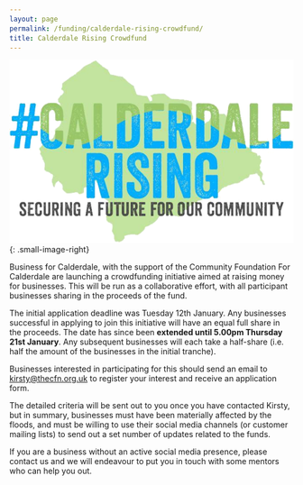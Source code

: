 ```yaml
---
layout: page
permalink: /funding/calderdale-rising-crowdfund/
title: Calderdale Rising Crowdfund
---
```


![Calderdale Rising Logo][CRIMAGE]{: .small-image-right}

[CRIMAGE]: /images/calderdale-rising.png

Business for Calderdale, with the support of the Community Foundation For Calderdale are launching a crowdfunding initiative aimed at raising money for businesses.
This will be run as a collaborative effort, with all participant businesses sharing in the proceeds of the fund.

The initial application deadline was Tuesday 12th January. Any businesses successful in applying to join this initiative will have an equal full share in the proceeds. The date has since been **extended until 5.00pm Thursday 21st January**. Any subsequent businesses will each take a half-share (i.e. half the amount of the businesses in the initial tranche).

Businesses interested in participating for this should send an email
to <kirsty@thecfn.org.uk>
to register your interest and receive an application form.

The detailed criteria will be sent out to you once you have contacted Kirsty, but in summary, businesses must have been materially affected by the floods, and must be willing to use their social media channels (or customer mailing lists) to send out a set number of updates related to the funds.

If you are a business without an active social media presence, please contact us and we will endeavour to put you in touch with some mentors who can help you out.
